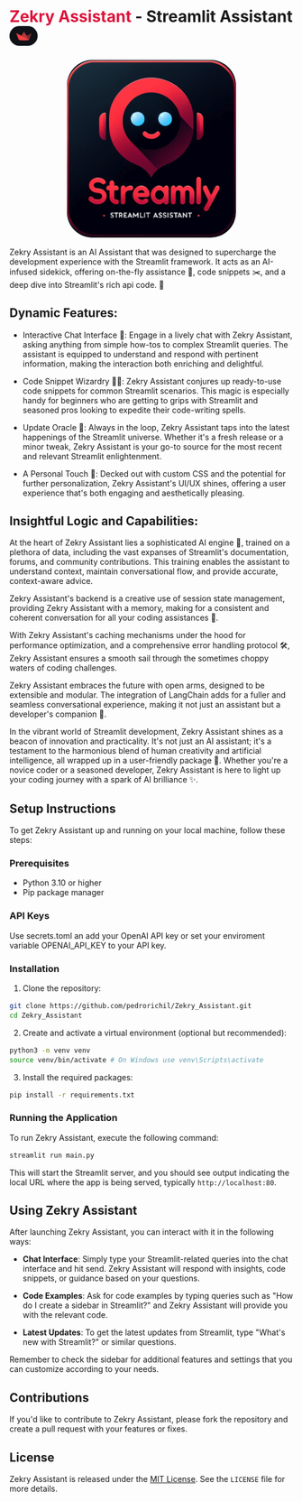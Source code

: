<h1><span style="color: crimson;">Zekry Assistant</span> - Streamlit Assistant <img src="imgs/slogo.png" alt="Streamlit logo" width="50" style="border-radius: 25px;"/></h1>

<p align="center">
  <img src="imgs/streamly_readme.png" alt="Zekry Assistant image" width="300" style="border-radius: 45px;"/>
</p>

Zekry Assistant is an AI Assistant that was designed to supercharge the development experience with the Streamlit framework. It acts as an AI-infused sidekick, offering on-the-fly assistance 🚀, code snippets ✂️, and a deep dive into Streamlit's rich api code. 🧪

## Dynamic Features:

- Interactive Chat Interface 💬: Engage in a lively chat with Zekry Assistant, asking anything from simple how-tos to complex Streamlit queries. The assistant is equipped to understand and respond with pertinent information, making the interaction both enriching and delightful.

- Code Snippet Wizardry 🧙‍♂️: Zekry Assistant conjures up ready-to-use code snippets for common Streamlit scenarios. This magic is especially handy for beginners who are getting to grips with Streamlit and seasoned pros looking to expedite their code-writing spells.

- Update Oracle 📜: Always in the loop, Zekry Assistant taps into the latest happenings of the Streamlit universe. Whether it's a fresh release or a minor tweak, Zekry Assistant is your go-to source for the most recent and relevant Streamlit enlightenment.

- A Personal Touch 🎨: Decked out with custom CSS and the potential for further personalization, Zekry Assistant's UI/UX shines, offering a user experience that's both engaging and aesthetically pleasing.

## Insightful Logic and Capabilities:

At the heart of Zekry Assistant lies a sophisticated AI engine 🤖, trained on a plethora of data, including the vast expanses of Streamlit's documentation, forums, and community contributions. This training enables the assistant to understand context, maintain conversational flow, and provide accurate, context-aware advice.

Zekry Assistant's backend is a creative use of session state management, providing Zekry Assistant with a memory, making for a consistent and coherent conversation for all your coding assistances 🧠.

With Zekry Assistant's caching mechanisms under the hood for performance optimization, and a comprehensive error handling protocol 🛠️, Zekry Assistant ensures a smooth sail through the sometimes choppy waters of coding challenges.

Zekry Assistant embraces the future with open arms, designed to be extensible and modular. The integration of LangChain adds for a fuller and seamless conversational experience, making it not just an assistant but a developer's companion 🤝.

In the vibrant world of Streamlit development, Zekry Assistant shines as a beacon of innovation and practicality. It's not just an AI assistant; it's a testament to the harmonious blend of human creativity and artificial intelligence, all wrapped up in a user-friendly package 🎁. Whether you're a novice coder or a seasoned developer, Zekry Assistant is here to light up your coding journey with a spark of AI brilliance ✨.

## Setup Instructions

To get Zekry Assistant up and running on your local machine, follow these steps:

### Prerequisites

- Python 3.10 or higher
- Pip package manager

### API Keys

Use secrets.toml an add your OpenAI API key or set your enviroment variable OPENAI_API_KEY to your API key.

### Installation

1. Clone the repository:

```bash
git clone https://github.com/pedrorichil/Zekry_Assistant.git
cd Zekry_Assistant
```

2. Create and activate a virtual environment (optional but recommended):
```bash
python3 -m venv venv
source venv/bin/activate # On Windows use venv\Scripts\activate
```

3. Install the required packages:

```bash
pip install -r requirements.txt
```

### Running the Application

To run Zekry Assistant, execute the following command:

```bash
streamlit run main.py
```

This will start the Streamlit server, and you should see output indicating the local URL where the app is being served, typically `http://localhost:80`.

## Using Zekry Assistant

After launching Zekry Assistant, you can interact with it in the following ways:

- **Chat Interface**: Simply type your Streamlit-related queries into the chat interface and hit send. Zekry Assistant will respond with insights, code snippets, or guidance based on your questions.

- **Code Examples**: Ask for code examples by typing queries such as "How do I create a sidebar in Streamlit?" and Zekry Assistant will provide you with the relevant code.

- **Latest Updates**: To get the latest updates from Streamlit, type "What's new with Streamlit?" or similar questions.

Remember to check the sidebar for additional features and settings that you can customize according to your needs.

## Contributions

If you'd like to contribute to Zekry Assistant, please fork the repository and create a pull request with your features or fixes.

## License

Zekry Assistant is released under the [MIT License](LICENSE). See the `LICENSE` file for more details.
